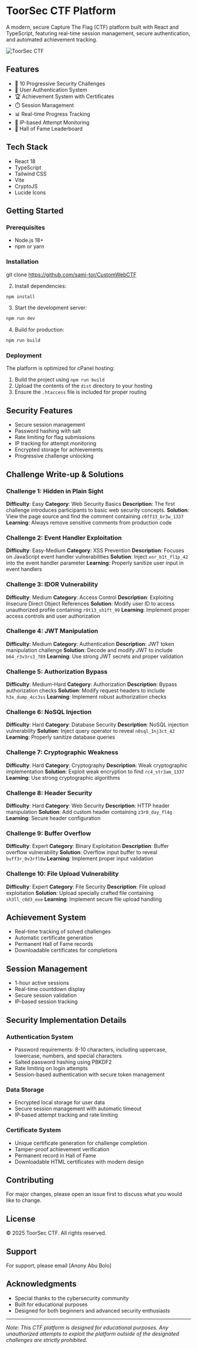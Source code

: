 # ToorSec CTF Platform

A modern, secure Capture The Flag (CTF) platform built with React and TypeScript, featuring real-time session management, secure authentication, and automated achievement tracking.

![ToorSec CTF](https://images.unsplash.com/photo-1526374965328-7f61d4dc18c5?auto=format&fit=crop&q=80&w=1200)

## Features

- 🔐 10 Progressive Security Challenges
- 👥 User Authentication System
- 🏆 Achievement System with Certificates
- ⏱️ Session Management
- 📊 Real-time Progress Tracking
- 🎯 IP-based Attempt Monitoring
- 🏅 Hall of Fame Leaderboard

## Tech Stack

- React 18
- TypeScript
- Tailwind CSS
- Vite
- CryptoJS
- Lucide Icons

## Getting Started

### Prerequisites

- Node.js 18+
- npm or yarn

### Installation
git clone https://github.com/sami-tor/CustomWebCTF

2. Install dependencies:
```bash
npm install
```

3. Start the development server:
```bash
npm run dev
```

4. Build for production:
```bash
npm run build
```

### Deployment

The platform is optimized for cPanel hosting:

1. Build the project using `npm run build`
2. Upload the contents of the `dist` directory to your hosting
3. Ensure the `.htaccess` file is included for proper routing

## Security Features

- Secure session management
- Password hashing with salt
- Rate limiting for flag submissions
- IP tracking for attempt monitoring
- Encrypted storage for achievements
- Progressive challenge unlocking

## Challenge Write-up & Solutions

### Challenge 1: Hidden in Plain Sight
**Difficulty**: Easy
**Category**: Web Security Basics
**Description**: The first challenge introduces participants to basic web security concepts.
**Solution**: View the page source and find the comment containing `c0ff33_br3w_1337`
**Learning**: Always remove sensitive comments from production code

### Challenge 2: Event Handler Exploitation
**Difficulty**: Easy-Medium
**Category**: XSS Prevention
**Description**: Focuses on JavaScript event handler vulnerabilities
**Solution**: Inject `xor_b1t_fl1p_42` into the event handler parameter
**Learning**: Properly sanitize user input in event handlers

### Challenge 3: IDOR Vulnerability
**Difficulty**: Medium
**Category**: Access Control
**Description**: Exploiting Insecure Direct Object References
**Solution**: Modify user ID to access unauthorized profile containing `r0t13_sh1ft_99`
**Learning**: Implement proper access controls and user authorization

### Challenge 4: JWT Manipulation
**Difficulty**: Medium
**Category**: Authentication
**Description**: JWT token manipulation challenge
**Solution**: Decode and modify JWT to include `b64_r3v3rs3_789`
**Learning**: Use strong JWT secrets and proper validation

### Challenge 5: Authorization Bypass
**Difficulty**: Medium-Hard
**Category**: Authorization
**Description**: Bypass authorization checks
**Solution**: Modify request headers to include `h3x_dump_4cc3ss`
**Learning**: Implement robust authorization checks

### Challenge 6: NoSQL Injection
**Difficulty**: Hard
**Category**: Database Security
**Description**: NoSQL injection vulnerability
**Solution**: Inject query operator to reveal `n0sql_1nj3ct_42`
**Learning**: Properly sanitize database queries

### Challenge 7: Cryptographic Weakness
**Difficulty**: Hard
**Category**: Cryptography
**Description**: Weak cryptographic implementation
**Solution**: Exploit weak encryption to find `rc4_str3am_1337`
**Learning**: Use strong cryptographic algorithms

### Challenge 8: Header Security
**Difficulty**: Hard
**Category**: Web Security
**Description**: HTTP header manipulation
**Solution**: Add custom header containing `z3r0_day_fl4g`
**Learning**: Secure header configuration

### Challenge 9: Buffer Overflow
**Difficulty**: Expert
**Category**: Binary Exploitation
**Description**: Buffer overflow vulnerability
**Solution**: Overflow input buffer to reveal `buff3r_0v3rfl0w`
**Learning**: Implement proper input validation

### Challenge 10: File Upload Vulnerability
**Difficulty**: Expert
**Category**: File Security
**Description**: File upload exploitation
**Solution**: Upload specially crafted file containing `sh3ll_c0d3_exe`
**Learning**: Implement secure file upload handling

## Achievement System

- Real-time tracking of solved challenges
- Automatic certificate generation
- Permanent Hall of Fame records
- Downloadable certificates for completions

## Session Management

- 1-hour active sessions
- Real-time countdown display
- Secure session validation
- IP-based session tracking

## Security Implementation Details

### Authentication System
- Password requirements: 8-10 characters, including uppercase, lowercase, numbers, and special characters
- Salted password hashing using PBKDF2
- Rate limiting on login attempts
- Session-based authentication with secure token management

### Data Storage
- Encrypted local storage for user data
- Secure session management with automatic timeout
- IP-based attempt tracking and rate limiting

### Certificate System
- Unique certificate generation for challenge completion
- Tamper-proof achievement verification
- Permanent record in Hall of Fame
- Downloadable HTML certificates with modern design

## Contributing

For major changes, please open an issue first to discuss what you would like to change.

## License

© 2025 ToorSec CTF. All rights reserved.

## Support

For support, please email [Anony Abu Bolo]

## Acknowledgments

- Special thanks to the cybersecurity community
- Built for educational purposes
- Designed for both beginners and advanced security enthusiasts

---
*Note: This CTF platform is designed for educational purposes. Any unauthorized attempts to exploit the platform outside of the designated challenges are strictly prohibited.*
